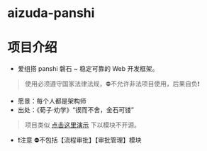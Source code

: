 
# aizuda-panshi

# 项目介绍

- 爱组搭 panshi 磐石 ~ 稳定可靠的 Web 开发框架。

> 使用必须遵守国家法律法规，⛔不允许非法项目使用，后果自负❗

- 愿景：每个人都是架构师
- 出处：《荀子·劝学》“锲而不舍，金石可镂”

> 项目类似 [点击这里演示](https://naiveui.aizuda.com/) 下以模块不开源。

- ❗注意 ⛔不包括【流程审批】【审批管理】模块